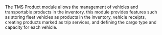 The TMS Product module allows the management of vehicles and transportable products in the inventory. this module
provides features such as storing fleet vehicles as products in the inventory, vehicle receipts, creating products
marked as trip services, and defining the cargo type and capacity for each vehicle.


